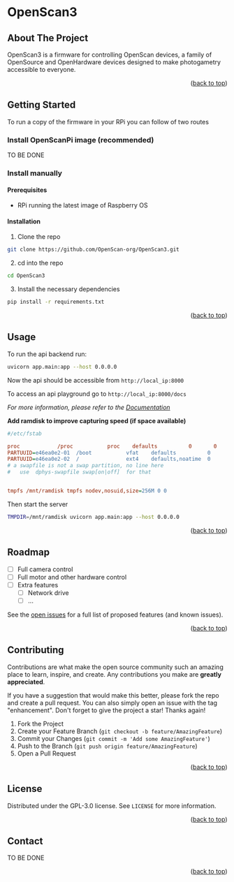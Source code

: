 <div id="top"></div>

# OpenScan3

<!-- ABOUT THE PROJECT -->
## About The Project

OpenScan3 is a firmware for controlling OpenScan devices, a family of OpenSource and OpenHardware devices designed to make photogametry accessible to everyone.

<p align="right">(<a href="#top">back to top</a>)</p>

<!-- GETTING STARTED -->
## Getting Started

To run a copy of the firmware in your RPi you can follow of two routes

### Install OpenScanPi image (recommended)

TO BE DONE

### Install manually

#### Prerequisites

 - RPi running the latest image of Raspberry OS

#### Installation

1. Clone the repo

```sh
git clone https://github.com/OpenScan-org/OpenScan3.git
```

2. cd into the repo

```sh
cd OpenScan3
```

3. Install the necessary dependencies

```sh
pip install -r requirements.txt
```

<p align="right">(<a href="#top">back to top</a>)</p>

<!-- USAGE EXAMPLES -->
## Usage

To run the api backend run:
```sh
uvicorn app.main:app --host 0.0.0.0
```

Now the api should be accessible from `http://local_ip:8000`

To access an api playground go to `http://local_ip:8000/docs`

_For more information, please refer to the [Documentation](https://example.com)_



**Add ramdisk to improve capturing speed (if space available)**


```ini
#/etc/fstab

proc            /proc           proc    defaults          0       0
PARTUUID=e46ea0e2-01  /boot           vfat    defaults          0       2
PARTUUID=e46ea0e2-02  /               ext4    defaults,noatime  0       1
# a swapfile is not a swap partition, no line here
#   use  dphys-swapfile swap[on|off]  for that


tmpfs /mnt/ramdisk tmpfs nodev,nosuid,size=256M 0 0

```
Then start the server

```sh
TMPDIR=/mnt/ramdisk uvicorn app.main:app --host 0.0.0.0
```

<p align="right">(<a href="#top">back to top</a>)</p>

<!-- ROADMAP -->
## Roadmap

- [ ] Full camera control
- [ ] Full motor and other hardware control
- [ ] Extra features
    - [ ] Network drive
    - [ ] ...

See the [open issues](https://github.com/OpenScan-org/OpenScan3/issues) for a full list of proposed features (and known issues).

<p align="right">(<a href="#top">back to top</a>)</p>



<!-- CONTRIBUTING -->
## Contributing

Contributions are what make the open source community such an amazing place to learn, inspire, and create. Any contributions you make are **greatly appreciated**.

If you have a suggestion that would make this better, please fork the repo and create a pull request. You can also simply open an issue with the tag "enhancement".
Don't forget to give the project a star! Thanks again!

1. Fork the Project
2. Create your Feature Branch (`git checkout -b feature/AmazingFeature`)
3. Commit your Changes (`git commit -m 'Add some AmazingFeature'`)
4. Push to the Branch (`git push origin feature/AmazingFeature`)
5. Open a Pull Request

<p align="right">(<a href="#top">back to top</a>)</p>



<!-- LICENSE -->
## License

Distributed under the GPL-3.0 license. See `LICENSE` for more information.

<p align="right">(<a href="#top">back to top</a>)</p>



<!-- CONTACT -->
## Contact

TO BE DONE

<p align="right">(<a href="#top">back to top</a>)</p>




